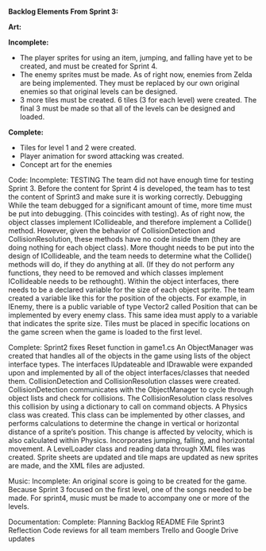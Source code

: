 **Backlog Elements From Sprint 3:**

**Art:**

**Incomplete:**
- The player sprites for using an item, jumping, and falling have yet to be created, and must be created for Sprint 4.
- The enemy sprites must be made. As of right now, enemies from Zelda are being implemented. They must be replaced by our own original enemies so that original levels can be designed.
- 3 more tiles must be created. 6 tiles (3 for each level) were created. The final 3 must be made so that all of the levels can be designed and loaded.

**Complete:**
- Tiles for level 1 and 2 were created.
- Player animation for sword attacking was created.
- Concept art for the enemies

Code:
Incomplete:
TESTING
The team did not have enough time for testing Sprint 3.
Before the content for Sprint 4 is developed, the team has to test the content of Sprint3 and make sure it is working correctly.
Debugging
While the team debugged for a significant amount of time, more time must be put into debugging. (This coincides with testing).
As of right now, the object classes implement ICollideable, and therefore implement a Collide() method. However, given the behavior of CollisionDetection and CollisionResolution, these methods have no code inside them (they are doing nothing for each object class). More thought needs to be put into the design of ICollideable, and the team needs to determine what the Collide() methods will do, if they do anything at all. (If they do not perform any functions, they need to be removed and which classes implement ICollideable needs to be rethought).
Within the object interfaces, there needs to be a declared variable for the size of each object sprite. The team created a variable like this for the position of the objects. For example, in IEnemy, there is a public variable of type Vector2 called Position that can be implemented by every enemy class. This same idea must apply to a variable that indicates the sprite size.
Tiles must be placed in specific locations on the game screen when the game is loaded to the first level. 

Complete:
Sprint2 fixes
Reset function in game1.cs
An ObjectManager was created that handles all of the objects in the game using lists of the object interface types. 
The interfaces IUpdateable and IDrawable were expanded upon and implemented by all of the object interfaces/classes that needed them.
CollisionDetection and CollisionResolution classes were created. CollisionDetection communicates with the ObjectManager to cycle through object lists and check for collisions. The CollisionResolution class resolves this collision by using a dictionary to call on command objects. 
A Physics class was created. This class can be implemented by other classes, and performs calculations to determine the change in vertical or horizontal distance of a sprite’s position. This change is affected by velocity, which is also calculated within Physics. 
Incorporates jumping, falling, and horizontal movement.
A LevelLoader class and reading data through XML files was created. 
Sprite sheets are updated and tile maps are updated as new sprites are made, and the XML files are adjusted. 


Music:
Incomplete:
An original score is going to be created for the game. Because Sprint 3 focused on the first level, one of the songs needed to be made. For sprint4, music must be made to accompany one or more of the levels.



Documentation:
Complete:
Planning
Backlog
README File
Sprint3 Reflection
Code reviews for all team members
Trello and Google Drive updates
